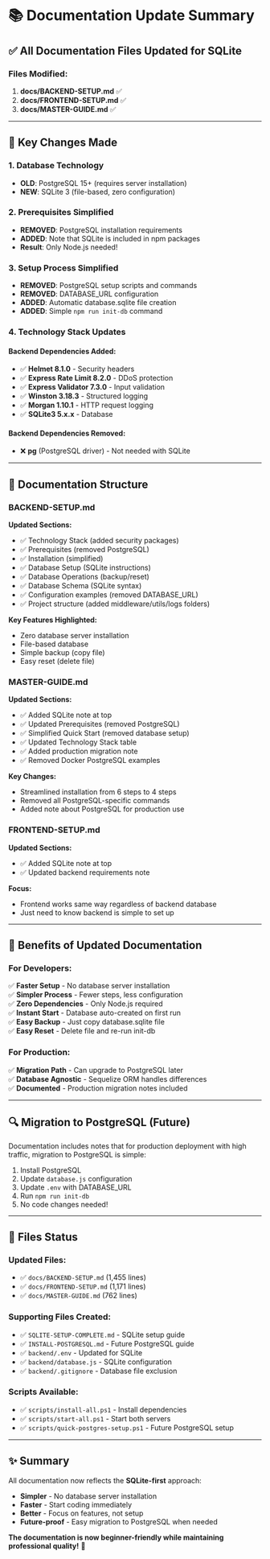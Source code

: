 # 📚 Documentation Update Summary

## ✅ All Documentation Files Updated for SQLite

### Files Modified:

1. **docs/BACKEND-SETUP.md** ✅
2. **docs/FRONTEND-SETUP.md** ✅  
3. **docs/MASTER-GUIDE.md** ✅

---

## 🔄 Key Changes Made

### 1. Database Technology
- **OLD**: PostgreSQL 15+ (requires server installation)
- **NEW**: SQLite 3 (file-based, zero configuration)

### 2. Prerequisites Simplified
- **REMOVED**: PostgreSQL installation requirements
- **ADDED**: Note that SQLite is included in npm packages
- **Result**: Only Node.js needed!

### 3. Setup Process Simplified
- **REMOVED**: PostgreSQL setup scripts and commands
- **REMOVED**: DATABASE_URL configuration
- **ADDED**: Automatic database.sqlite file creation
- **ADDED**: Simple `npm run init-db` command

### 4. Technology Stack Updates

#### Backend Dependencies Added:
- ✅ **Helmet 8.1.0** - Security headers
- ✅ **Express Rate Limit 8.2.0** - DDoS protection
- ✅ **Express Validator 7.3.0** - Input validation
- ✅ **Winston 3.18.3** - Structured logging
- ✅ **Morgan 1.10.1** - HTTP request logging
- ✅ **SQLite3 5.x.x** - Database

#### Backend Dependencies Removed:
- ❌ **pg** (PostgreSQL driver) - Not needed with SQLite

---

## 📖 Documentation Structure

### BACKEND-SETUP.md
**Updated Sections:**
- ✅ Technology Stack (added security packages)
- ✅ Prerequisites (removed PostgreSQL)
- ✅ Installation (simplified)
- ✅ Database Setup (SQLite instructions)
- ✅ Database Operations (backup/reset)
- ✅ Database Schema (SQLite syntax)
- ✅ Configuration examples (removed DATABASE_URL)
- ✅ Project structure (added middleware/utils/logs folders)

**Key Features Highlighted:**
- Zero database server installation
- File-based database
- Simple backup (copy file)
- Easy reset (delete file)

### MASTER-GUIDE.md
**Updated Sections:**
- ✅ Added SQLite note at top
- ✅ Updated Prerequisites (removed PostgreSQL)
- ✅ Simplified Quick Start (removed database setup)
- ✅ Updated Technology Stack table
- ✅ Added production migration note
- ✅ Removed Docker PostgreSQL examples

**Key Changes:**
- Streamlined installation from 6 steps to 4 steps
- Removed all PostgreSQL-specific commands
- Added note about PostgreSQL for production use

### FRONTEND-SETUP.md
**Updated Sections:**
- ✅ Added SQLite note at top
- ✅ Updated backend requirements note

**Focus:**
- Frontend works same way regardless of backend database
- Just need to know backend is simple to set up

---

## 🎯 Benefits of Updated Documentation

### For Developers:
✅ **Faster Setup** - No database server installation  
✅ **Simpler Process** - Fewer steps, less configuration  
✅ **Zero Dependencies** - Only Node.js required  
✅ **Instant Start** - Database auto-created on first run  
✅ **Easy Backup** - Just copy database.sqlite file  
✅ **Easy Reset** - Delete file and re-run init-db  

### For Production:
✅ **Migration Path** - Can upgrade to PostgreSQL later  
✅ **Database Agnostic** - Sequelize ORM handles differences  
✅ **Documented** - Production migration notes included  

---

## 🔍 Migration to PostgreSQL (Future)

Documentation includes notes that for production deployment with high traffic, migration to PostgreSQL is simple:

1. Install PostgreSQL
2. Update `database.js` configuration
3. Update `.env` with DATABASE_URL
4. Run `npm run init-db`
5. No code changes needed!

---

## 📝 Files Status

### Updated Files:
- ✅ `docs/BACKEND-SETUP.md` (1,455 lines)
- ✅ `docs/FRONTEND-SETUP.md` (1,171 lines)
- ✅ `docs/MASTER-GUIDE.md` (762 lines)

### Supporting Files Created:
- ✅ `SQLITE-SETUP-COMPLETE.md` - SQLite setup guide
- ✅ `INSTALL-POSTGRESQL.md` - Future PostgreSQL guide
- ✅ `backend/.env` - Updated for SQLite
- ✅ `backend/database.js` - SQLite configuration
- ✅ `backend/.gitignore` - Database file exclusion

### Scripts Available:
- ✅ `scripts/install-all.ps1` - Install dependencies
- ✅ `scripts/start-all.ps1` - Start both servers
- ✅ `scripts/quick-postgres-setup.ps1` - Future PostgreSQL setup

---

## ✨ Summary

All documentation now reflects the **SQLite-first** approach:
- **Simpler** - No database server installation
- **Faster** - Start coding immediately
- **Better** - Focus on features, not setup
- **Future-proof** - Easy migration to PostgreSQL when needed

**The documentation is now beginner-friendly while maintaining professional quality!** 🚀
